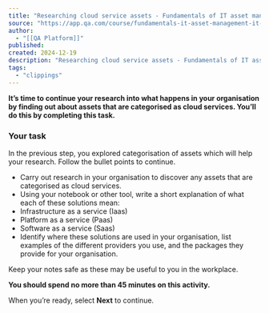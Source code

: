 ```yaml
---
title: "Researching cloud service assets - Fundamentals of IT asset management | IT | Lesson | QA Platform"
source: "https://app.qa.com/course/fundamentals-it-asset-management-it-1698/researching-cloud-service-assets/?context_id=13246&context_resource=lp"
author:
  - "[[QA Platform]]"
published:
created: 2024-12-19
description: "Researching cloud service assets - Fundamentals of IT asset management | IT | lesson from QA Platform. Start learning today with our digital training solutions."
tags:
  - "clippings"
---
```

**It’s time to continue your research into what happens in your organisation by finding out about assets that are categorised as cloud services. You’ll do this by completing this task.** 

### Your task 

In the previous step, you explored categorisation of assets which will help your research. Follow the bullet points to continue. 

- Carry out research in your organisation to discover any assets that are categorised as cloud services.
- Using your notebook or other tool, write a short explanation of what each of these solutions mean: 
- Infrastructure as a service (Iaas)
- Platform as a service (Paas)
- Software as a service (Saas)
- Identify where these solutions are used in your organisation, list examples of the different providers you use, and the packages they provide for your organisation.

Keep your notes safe as these may be useful to you in the workplace. 

**You should spend no more than 45 minutes on this activity.**  

When you’re ready, select **Next** to continue.